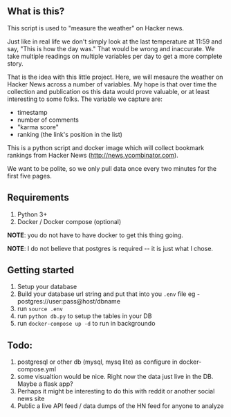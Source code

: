 ## What is this?

This script is used to "measure the weather" on Hacker news.

Just like in real life we don't simply look at the last temperature at 11:59 and say, "This is 
how the day was." That would be wrong and inaccurate. We take multiple readings on multiple variables
per day to get a more complete story. 

That is the idea with this little project. Here, we will mesaure the weather on Hacker News across
a number of variables. My hope is that over time the collection and publication os this data would
prove valuable, or at least interesting to some folks. The variable we capture are:

 - timestamp
 - number of comments
 - "karma score"
 - ranking (the link's position in the list)


This is a python script and docker image which will collect bookmark rankings from Hacker News 
(http://news.ycombinator.com).

We want to be polite, so we only pull data once every two minutes for the first five pages.

## Requirements
  1. Python 3+
  2. Docker / Docker compose (optional)

**NOTE**: you do not have to have docker to get this thing going.

**NOTE**: I do not believe that postgres is required -- it is just what I chose.

## Getting started
  1. Setup your database
  2. Build your database url string and put that into you `.env` file
     eg - postgres://user:pass@host/dbname
  3. run `source .env`
  4. run `python db.py` to setup the tables in your DB
  5. run `docker-compose up -d` to run in backgroundo

## Todo:
  1. postgresql or other db (mysql, mysq lite) as configure in docker-compose.yml
  2. some visualtion would be nice. Right now the data just live in the DB. Maybe a flask app?
  3. Perhaps it might be interesting to do this with reddit or another social news site
  4. Public a live API feed / data dumps of the HN feed for anyone to analyze

